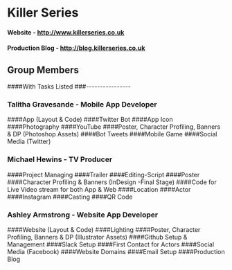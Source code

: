 # Killer Series

#### Website - http://www.killerseries.co.uk

#### Production Blog - http://blog.killerseries.co.uk

## Group Members
####With Tasks Listed
###----------------
### Talitha Gravesande - Mobile App Developer
####App (Layout & Code)
####Twitter Bot
####App Icon
####Photography
####YouTube
####Poster, Character Profiling, Banners & DP (Photoshop Assets)
####Bot Tweets
####Mobile Game
####Social Media (Twitter)

### Michael Hewins - TV Producer
####Project Managing
####Trailer
####Editing-Script
####Poster
####Character Profiling & Banners (InDesign -Final Stage)
####Code for Live Video stream for both App & Web
####Location
####Actor
####Instagram
####Casting
####QR Code

### Ashley Armstrong - Website App Developer
####Website (Layout & Code)
####Lighting
####Poster, Character Profiling, Banners & DP (Illustrator Assets)
####Github Setup & Management
####Slack Setup
####First Contact for Actors
####Social Media (Facebook)
####Website Domains
####Email Setup
####Production Blog

